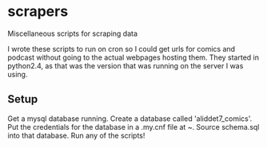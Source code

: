 # scrapers
Miscellaneous scripts for scraping data

I wrote these scripts to run on cron so I could get urls for comics and podcast without going to the actual webpages hosting them. They started in python2.4, as that was the version that was running on the server I was using.

## Setup

Get a mysql database running. Create a database called 'aliddet7_comics'. Put the credentials for the database in a .my.cnf file at ~.  Source schema.sql into that database. Run any of the scripts!